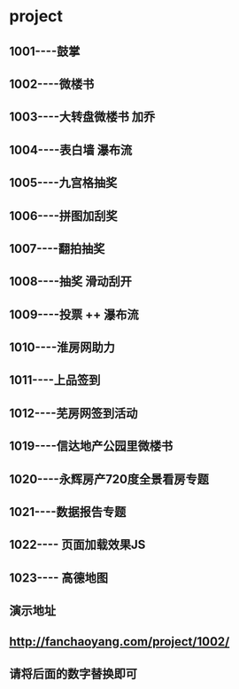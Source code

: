 # project
## 1001----鼓掌
## 1002----微楼书
## 1003----大转盘微楼书 加乔
## 1004----表白墙  瀑布流
## 1005----九宫格抽奖
## 1006----拼图加刮奖
## 1007----翻拍抽奖
## 1008----抽奖 滑动刮开
## 1009----投票 ++ 瀑布流 
## 1010----淮房网助力
## 1011----上品签到
## 1012----芜房网签到活动

## 1019----信达地产公园里微楼书
## 1020----永辉房产720度全景看房专题
## 1021----数据报告专题

## 1022---- 页面加载效果JS 
## 1023---- 高德地图 


## 演示地址
## http://fanchaoyang.com/project/1002/
## 请将后面的数字替换即可
